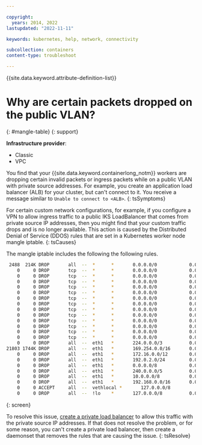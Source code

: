 ```yaml
---

copyright:
  years: 2014, 2022
lastupdated: "2022-11-11"

keywords: kubernetes, help, network, connectivity

subcollection: containers
content-type: troubleshoot

---
```


{{site.data.keyword.attribute-definition-list}}



# Why are certain packets dropped on the public VLAN?
{: #mangle-table}
{: support}

**Infrastructure provider**:
- Classic
- VPC

You find that your {{site.data.keyword.containerlong_notm}} workers are dropping certain invalid packets or ingress packets while on a public VLAN with private source addresses. For example, you create an application load balancer (ALB) for your cluster, but can't connect to it. You receive a message similar to `Unable to connect to <ALB>`. 
{: tsSymptoms}

For certain custom network configurations, for example, if you configure a VPN to allow ingress traffic to a public IKS LoadBalancer that comes from private source IP addresses, then you might find that your custom traffic drops and is no longer available. This action is caused by the Distributed Denial of Service (DDOS) rules that are set in a Kubernetes worker node mangle iptable.
{: tsCauses}

The mangle iptable includes the following the following rules.

```sh
 2488  214K DROP       all  --  *      *       0.0.0.0/0            0.0.0.0/0            ctstate INVALID /* DDOS: Blocks RST flood and TCP XMAS Flood (w and w/o data) */
    0     0 DROP       tcp  --  *      *       0.0.0.0/0            0.0.0.0/0            tcp flags:0x3F/0x00 /* DDOS: Invalid packets */
    0     0 DROP       tcp  --  *      *       0.0.0.0/0            0.0.0.0/0            tcp flags:0x03/0x03 /* DDOS: Invalid packets */
    0     0 DROP       tcp  --  *      *       0.0.0.0/0            0.0.0.0/0            tcp flags:0x06/0x06 /* DDOS: Invalid packets */
    0     0 DROP       tcp  --  *      *       0.0.0.0/0            0.0.0.0/0            tcp flags:0x05/0x05 /* DDOS: Invalid packets */
    0     0 DROP       tcp  --  *      *       0.0.0.0/0            0.0.0.0/0            tcp flags:0x11/0x01 /* DDOS: Invalid packets */
    0     0 DROP       tcp  --  *      *       0.0.0.0/0            0.0.0.0/0            tcp flags:0x30/0x20 /* DDOS: Invalid packets */
    0     0 DROP       tcp  --  *      *       0.0.0.0/0            0.0.0.0/0            tcp flags:0x11/0x01 /* DDOS: Invalid packets */
    0     0 DROP       tcp  --  *      *       0.0.0.0/0            0.0.0.0/0            tcp flags:0x18/0x08 /* DDOS: Invalid packets */
    0     0 DROP       tcp  --  *      *       0.0.0.0/0            0.0.0.0/0            tcp flags:0x3F/0x3F /* DDOS: Invalid packets */
    0     0 DROP       tcp  --  *      *       0.0.0.0/0            0.0.0.0/0            tcp flags:0x3F/0x00 /* DDOS: Invalid packets */
    0     0 DROP       tcp  --  *      *       0.0.0.0/0            0.0.0.0/0            tcp flags:0x3F/0x29 /* DDOS: Invalid packets */
    0     0 DROP       tcp  --  *      *       0.0.0.0/0            0.0.0.0/0            tcp flags:0x3F/0x2B /* DDOS: Invalid packets */
    0     0 DROP       tcp  --  *      *       0.0.0.0/0            0.0.0.0/0            tcp flags:0x3F/0x37 /* DDOS: Invalid packets */
    0     0 DROP       all  --  eth1   *       224.0.0.0/3          0.0.0.0/0            /* DDOS: Drop private source IPs */
21803 1744K DROP       all  --  eth1   *       169.254.0.0/16       0.0.0.0/0            /* DDOS: Drop private source IPs */
    0     0 DROP       all  --  eth1   *       172.16.0.0/12        0.0.0.0/0            /* DDOS: Drop private source IPs */
    0     0 DROP       all  --  eth1   *       192.0.2.0/24         0.0.0.0/0            /* DDOS: Drop private source IPs */
    0     0 DROP       all  --  eth1   *       0.0.0.0/8            0.0.0.0/0            /* DDOS: Drop private source IPs */
    0     0 DROP       all  --  eth1   *       240.0.0.0/5          0.0.0.0/0            /* DDOS: Drop private source IPs */
    0     0 DROP       all  --  eth1   *       10.0.0.0/8           0.0.0.0/0            /* DDOS: Drop private source IPs */
    0     0 DROP       all  --  eth1   *       192.168.0.0/16       0.0.0.0/0            /* DDOS: Drop private source IPs */
    0     0 ACCEPT     all  --  vethlocal *       127.0.0.0/8          0.0.0.0/0            /* DDOS: Accept local LB traffic */
    0     0 DROP       all  --  !lo    *       127.0.0.0/8          0.0.0.0/0            /* DDOS: Drop private source IPs */
```
{: screen}


To resolve this issue, [create a private load balancer](/docs/containers?topic=containers-cs_network_planning) to allow this traffic with the private source IP addresses. If that does not resolve the problem, or for some reason, you can't create a private load balancer, then create a daemonset that removes the rules that are causing the issue.
{: tsResolve}
